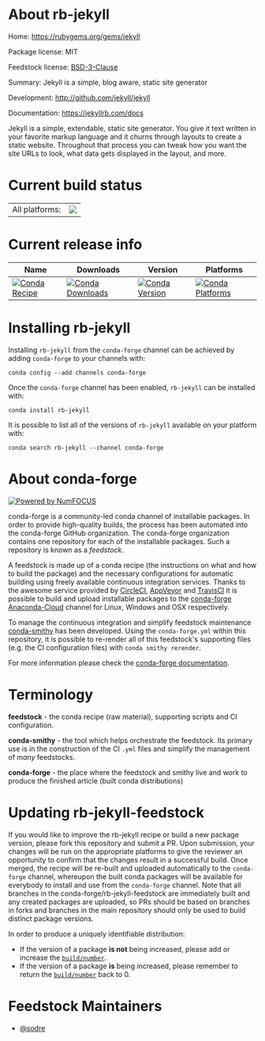 About rb-jekyll
===============

Home: https://rubygems.org/gems/jekyll

Package license: MIT

Feedstock license: [BSD-3-Clause](https://github.com/conda-forge/rb-jekyll-feedstock/blob/master/LICENSE.txt)

Summary: Jekyll is a simple, blog aware, static site generator

Development: http://github.com/jekyll/jekyll

Documentation: https://jekyllrb.com/docs

Jekyll is a simple, extendable, static site generator. You give it text
written in your favorite markup language and it churns through layouts to
create a static website. Throughout that process you can tweak how you
want the site URLs to look, what data gets displayed in the layout, and
more.


Current build status
====================


<table><tr><td>All platforms:</td>
    <td>
      <a href="https://dev.azure.com/conda-forge/feedstock-builds/_build/latest?definitionId=7624&branchName=master">
        <img src="https://dev.azure.com/conda-forge/feedstock-builds/_apis/build/status/rb-jekyll-feedstock?branchName=master">
      </a>
    </td>
  </tr>
</table>

Current release info
====================

| Name | Downloads | Version | Platforms |
| --- | --- | --- | --- |
| [![Conda Recipe](https://img.shields.io/badge/recipe-rb--jekyll-green.svg)](https://anaconda.org/conda-forge/rb-jekyll) | [![Conda Downloads](https://img.shields.io/conda/dn/conda-forge/rb-jekyll.svg)](https://anaconda.org/conda-forge/rb-jekyll) | [![Conda Version](https://img.shields.io/conda/vn/conda-forge/rb-jekyll.svg)](https://anaconda.org/conda-forge/rb-jekyll) | [![Conda Platforms](https://img.shields.io/conda/pn/conda-forge/rb-jekyll.svg)](https://anaconda.org/conda-forge/rb-jekyll) |

Installing rb-jekyll
====================

Installing `rb-jekyll` from the `conda-forge` channel can be achieved by adding `conda-forge` to your channels with:

```
conda config --add channels conda-forge
```

Once the `conda-forge` channel has been enabled, `rb-jekyll` can be installed with:

```
conda install rb-jekyll
```

It is possible to list all of the versions of `rb-jekyll` available on your platform with:

```
conda search rb-jekyll --channel conda-forge
```


About conda-forge
=================

[![Powered by NumFOCUS](https://img.shields.io/badge/powered%20by-NumFOCUS-orange.svg?style=flat&colorA=E1523D&colorB=007D8A)](http://numfocus.org)

conda-forge is a community-led conda channel of installable packages.
In order to provide high-quality builds, the process has been automated into the
conda-forge GitHub organization. The conda-forge organization contains one repository
for each of the installable packages. Such a repository is known as a *feedstock*.

A feedstock is made up of a conda recipe (the instructions on what and how to build
the package) and the necessary configurations for automatic building using freely
available continuous integration services. Thanks to the awesome service provided by
[CircleCI](https://circleci.com/), [AppVeyor](https://www.appveyor.com/)
and [TravisCI](https://travis-ci.com/) it is possible to build and upload installable
packages to the [conda-forge](https://anaconda.org/conda-forge)
[Anaconda-Cloud](https://anaconda.org/) channel for Linux, Windows and OSX respectively.

To manage the continuous integration and simplify feedstock maintenance
[conda-smithy](https://github.com/conda-forge/conda-smithy) has been developed.
Using the ``conda-forge.yml`` within this repository, it is possible to re-render all of
this feedstock's supporting files (e.g. the CI configuration files) with ``conda smithy rerender``.

For more information please check the [conda-forge documentation](https://conda-forge.org/docs/).

Terminology
===========

**feedstock** - the conda recipe (raw material), supporting scripts and CI configuration.

**conda-smithy** - the tool which helps orchestrate the feedstock.
                   Its primary use is in the construction of the CI ``.yml`` files
                   and simplify the management of *many* feedstocks.

**conda-forge** - the place where the feedstock and smithy live and work to
                  produce the finished article (built conda distributions)


Updating rb-jekyll-feedstock
============================

If you would like to improve the rb-jekyll recipe or build a new
package version, please fork this repository and submit a PR. Upon submission,
your changes will be run on the appropriate platforms to give the reviewer an
opportunity to confirm that the changes result in a successful build. Once
merged, the recipe will be re-built and uploaded automatically to the
`conda-forge` channel, whereupon the built conda packages will be available for
everybody to install and use from the `conda-forge` channel.
Note that all branches in the conda-forge/rb-jekyll-feedstock are
immediately built and any created packages are uploaded, so PRs should be based
on branches in forks and branches in the main repository should only be used to
build distinct package versions.

In order to produce a uniquely identifiable distribution:
 * If the version of a package **is not** being increased, please add or increase
   the [``build/number``](https://conda.io/docs/user-guide/tasks/build-packages/define-metadata.html#build-number-and-string).
 * If the version of a package **is** being increased, please remember to return
   the [``build/number``](https://conda.io/docs/user-guide/tasks/build-packages/define-metadata.html#build-number-and-string)
   back to 0.

Feedstock Maintainers
=====================

* [@sodre](https://github.com/sodre/)

